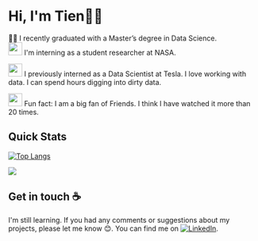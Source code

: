 # Hi, I'm Tien👋:handshake: 
  
 🧑‍🎓 I recently graduated with a Master’s degree in Data Science.  
<img src="https://media.giphy.com/media/o0vwzuFwCGAFO/giphy.gif" width="28" height="26" /> I'm interning as a student researcher at NASA.

<img src="https://media.giphy.com/media/nCVVpakhBTwBi/giphy.gif" width="28" height="26" /> I previously interned as a Data Scientist at Tesla. I love working with data. I can spend hours digging into dirty data.   
  
<img src="https://media.giphy.com/media/YnBntKOgnUSBkV7bQH/giphy.gif" width="28" height="26" /> Fun fact: I am a big fan of Friends. I think I have watched it more than 20 times.

## Quick Stats
[![Top Langs](https://github-readme-stats.vercel.app/api/top-langs/?username=4tiennguyen&theme=radical&layout=compact)](https://github.com/anuraghazra/github-readme-stats)
<!-- ![Tien's GitHub stats](https://github-readme-stats.vercel.app/api?username=4tiennguyen&show_icons=true&theme=radical)  -->
![](https://komarev.com/ghpvc/?username=4tiennguyen&color=green)
## Get in touch ☕
I'm still learning. If you had any comments or suggestions about my projects, please let me know :blush:. You can find me on [![LinkedIn][1.2]][1].

<!-- Icons -->

[1.2]: https://raw.githubusercontent.com/MartinHeinz/MartinHeinz/master/linkedin-3-16.png (LinkedIn icon without padding)

<!-- Links to your social media accounts -->

[1]: https://www.linkedin.com/in/4tiennguyen/
<!--
**4tiennguyen/4tiennguyen** is a ✨ _special_ ✨ repository because its `README.md` (this file) appears on your GitHub profile.

Here are some ideas to get you started:

- 🔭 I’m currently working on ...
- 🌱 I’m currently learning ...
- 👯 I’m looking to collaborate on ...
- 🤔 I’m looking for help with ...
- 💬 Ask me about ...
- 📫 How to reach me: ...
- 😄 Pronouns: ...
-  ...
-->
